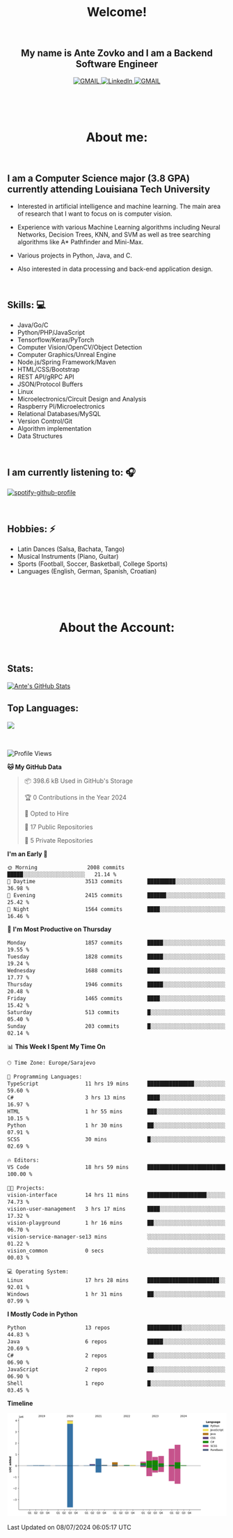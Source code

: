 
<h1 align="center"> Welcome!</h1>
<br>

<h2 align="center">My name is Ante Zovko and I am a Backend Software Engineer</h2> 

<p align= "center">
  <a href="https://mail.google.com/mail/u/0/?view=cm&fs=1&to=antezovko.az@gmail.com&tf=1">
      <img alt="GMAIL" src="https://img.shields.io/badge/Email-Contact-darkred?style=for-the-badge&logo=gmail&labelColor=grey&logoColor=white" />
    </a>
 <a href="https://www.linkedin.com/in/antezovko/">
      <img alt="LinkedIn" src="https://img.shields.io/badge/LinkedIn-Connect-Blue?style=for-the-badge&logo=LinkedIn" />
    </a>
   <a href="https://www.facebook.com/ZovkoAntee/">
      <img alt="GMAIL" src="https://img.shields.io/badge/Facebook-Add%20Friend-darkblue?style=for-the-badge&logo=Facebook&logoColor=white" />
    </a>

  </p>

<br>
<br>
<br>

<h1 align="center">About me:</h1>

<br>

## I am a Computer Science major (3.8 GPA) currently attending Louisiana Tech University
  - Interested in artificial intelligence and machine learning. The main area of research that I want to focus on is computer vision. 

  - Experience with various Machine Learning algorithms including Neural Networks, Decision Trees, KNN, and SVM as well as tree searching algorithms like A* Pathfinder and Mini-Max.

  - Various projects in Python, Java, and C.

   - Also interested in data processing and back-end application design.

<br>

## Skills: 💻
- Java/Go/C
- Python/PHP/JavaScript
- Tensorflow/Keras/PyTorch
- Computer Vision/OpenCV/Object
Detection
- Computer Graphics/Unreal Engine
- Node.js/Spring Framework/Maven 
- HTML/CSS/Bootstrap
- REST API/gRPC API 
- JSON/Protocol Buffers
- Linux 
- Microelectronics/Circuit Design
and Analysis
- Raspberry PI/Microelectronics
- Relational Databases/MySQL 
- Version Control/Git
- Algorithm implementation
- Data Structures


<br>

## I am currently listening to: 🎧
[![spotify-github-profile](https://spotify-github-profile.vercel.app/api/view?uid=u06dtc9h3le4tq61m3x12o9uh&cover_image=true&theme=default&bar_color=53b14f&bar_color_cover=false)](https://github.com/kittinan/spotify-github-profile)

<br>


## Hobbies: ⚡ 
- Latin Dances (Salsa, Bachata, Tango)
- Musical Instruments (Piano, Guitar)
- Sports (Football, Soccer, Basketball, College Sports)
- Languages (English, German, Spanish, Croatian)

<br>
<br>
<br>

<h1 align="center">About the Account:</h1>

<br>

## Stats: 
<a href="https://github.com/AnteZovko23">
  <img align="center" src="https://github-readme-stats.antezovko23.vercel.app/api?username=AnteZovko23&show_icons=true&line_height=27&count_private=true&title_color=ffffff&text_color=c9cacc&icon_color=2bbc8a&bg_color=1d1f21" alt="Ante's GitHub Stats" />
</a>


<br>

## Top Languages:
<img align="center" src="https://github-readme-stats.antezovko23.vercel.app/api/top-langs/?username=AnteZovko23&title_color=ffffff&text_color=c9cacc&icon_color=2bbc8a&bg_color=1d1f21" />






<br>
<br>
<br>


<!--START_SECTION:waka-->
![Profile Views](http://img.shields.io/badge/Profile%20Views-0-blue)

**🐱 My GitHub Data** 

> 📦 398.6 kB Used in GitHub's Storage 
 > 
> 🏆 0 Contributions in the Year 2024
 > 
> 💼 Opted to Hire
 > 
> 📜 17 Public Repositories 
 > 
> 🔑 5 Private Repositories 
 > 
**I'm an Early 🐤** 

```text
🌞 Morning                2008 commits        █████░░░░░░░░░░░░░░░░░░░░   21.14 % 
🌆 Daytime                3513 commits        █████████░░░░░░░░░░░░░░░░   36.98 % 
🌃 Evening                2415 commits        ██████░░░░░░░░░░░░░░░░░░░   25.42 % 
🌙 Night                  1564 commits        ████░░░░░░░░░░░░░░░░░░░░░   16.46 % 
```
📅 **I'm Most Productive on Thursday** 

```text
Monday                   1857 commits        █████░░░░░░░░░░░░░░░░░░░░   19.55 % 
Tuesday                  1828 commits        █████░░░░░░░░░░░░░░░░░░░░   19.24 % 
Wednesday                1688 commits        ████░░░░░░░░░░░░░░░░░░░░░   17.77 % 
Thursday                 1946 commits        █████░░░░░░░░░░░░░░░░░░░░   20.48 % 
Friday                   1465 commits        ████░░░░░░░░░░░░░░░░░░░░░   15.42 % 
Saturday                 513 commits         █░░░░░░░░░░░░░░░░░░░░░░░░   05.40 % 
Sunday                   203 commits         █░░░░░░░░░░░░░░░░░░░░░░░░   02.14 % 
```


📊 **This Week I Spent My Time On** 

```text
🕑︎ Time Zone: Europe/Sarajevo

💬 Programming Languages: 
TypeScript               11 hrs 19 mins      ███████████████░░░░░░░░░░   59.60 % 
C#                       3 hrs 13 mins       ████░░░░░░░░░░░░░░░░░░░░░   16.97 % 
HTML                     1 hr 55 mins        ███░░░░░░░░░░░░░░░░░░░░░░   10.15 % 
Python                   1 hr 30 mins        ██░░░░░░░░░░░░░░░░░░░░░░░   07.91 % 
SCSS                     30 mins             █░░░░░░░░░░░░░░░░░░░░░░░░   02.69 % 

🔥 Editors: 
VS Code                  18 hrs 59 mins      █████████████████████████   100.00 % 

🐱‍💻 Projects: 
vision-interface         14 hrs 11 mins      ███████████████████░░░░░░   74.73 % 
vision-user-management   3 hrs 17 mins       ████░░░░░░░░░░░░░░░░░░░░░   17.32 % 
vision-playground        1 hr 16 mins        ██░░░░░░░░░░░░░░░░░░░░░░░   06.70 % 
vision-service-manager-se13 mins             ░░░░░░░░░░░░░░░░░░░░░░░░░   01.22 % 
vision_common            0 secs              ░░░░░░░░░░░░░░░░░░░░░░░░░   00.03 % 

💻 Operating System: 
Linux                    17 hrs 28 mins      ███████████████████████░░   92.01 % 
Windows                  1 hr 31 mins        ██░░░░░░░░░░░░░░░░░░░░░░░   07.99 % 
```

**I Mostly Code in Python** 

```text
Python                   13 repos            ███████████░░░░░░░░░░░░░░   44.83 % 
Java                     6 repos             █████░░░░░░░░░░░░░░░░░░░░   20.69 % 
C#                       2 repos             ██░░░░░░░░░░░░░░░░░░░░░░░   06.90 % 
JavaScript               2 repos             ██░░░░░░░░░░░░░░░░░░░░░░░   06.90 % 
Shell                    1 repo              █░░░░░░░░░░░░░░░░░░░░░░░░   03.45 % 
```



**Timeline**

![Lines of Code chart](https://raw.githubusercontent.com/AnteZovko23/AnteZovko23/master/assets/bar_graph.png)


 Last Updated on 08/07/2024 06:05:17 UTC
<!--END_SECTION:waka-->


